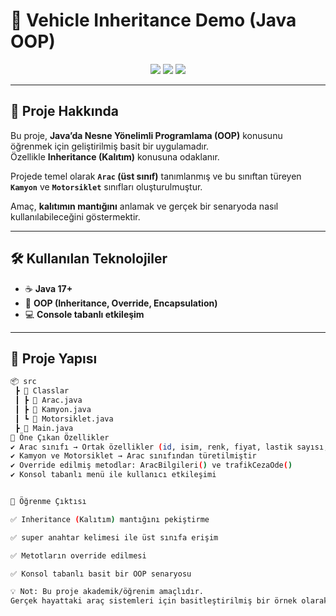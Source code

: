 # 🚗 Vehicle Inheritance Demo (Java OOP)

<p align="center">
  <img src="https://img.shields.io/badge/Java-ED8B00?style=for-the-badge&logo=openjdk&logoColor=white" />
  <img src="https://img.shields.io/badge/OOP-Inheritance-blueviolet?style=for-the-badge" />
  <img src="https://img.shields.io/badge/Status-Completed-success?style=for-the-badge" />
</p>

---

## 📌 Proje Hakkında

Bu proje, **Java’da Nesne Yönelimli Programlama (OOP)** konusunu öğrenmek için geliştirilmiş basit bir uygulamadır.  
Özellikle **Inheritance (Kalıtım)** konusuna odaklanır.  

Projede temel olarak **`Arac` (üst sınıf)** tanımlanmış ve bu sınıftan türeyen  
**`Kamyon`** ve **`Motorsiklet`** sınıfları oluşturulmuştur.  

Amaç, **kalıtımın mantığını** anlamak ve gerçek bir senaryoda nasıl kullanılabileceğini göstermektir.  

---

## 🛠 Kullanılan Teknolojiler

- ☕ **Java 17+**
- 🧩 **OOP (Inheritance, Override, Encapsulation)**
- 💻 **Console tabanlı etkileşim**

---

## 📂 Proje Yapısı

```bash
📦 src
 ┣ 📂 Classlar
 ┃ ┣ 📜 Arac.java
 ┃ ┣ 📜 Kamyon.java
 ┃ ┗ 📜 Motorsiklet.java
 ┣ 📜 Main.java
🔑 Öne Çıkan Özellikler
✔️ Arac sınıfı → Ortak özellikler (id, isim, renk, fiyat, lastik sayısı, marka, model yılı)
✔️ Kamyon ve Motorsiklet → Arac sınıfından türetilmiştir
✔️ Override edilmiş metodlar: AracBilgileri() ve trafikCezaOde()
✔️ Konsol tabanlı menü ile kullanıcı etkileşimi


🎯 Öğrenme Çıktısı

✅ Inheritance (Kalıtım) mantığını pekiştirme

✅ super anahtar kelimesi ile üst sınıfa erişim

✅ Metotların override edilmesi

✅ Konsol tabanlı basit bir OOP senaryosu

💡 Not: Bu proje akademik/öğrenim amaçlıdır.
Gerçek hayattaki araç sistemleri için basitleştirilmiş bir örnek olarak düşünülmelidir.
